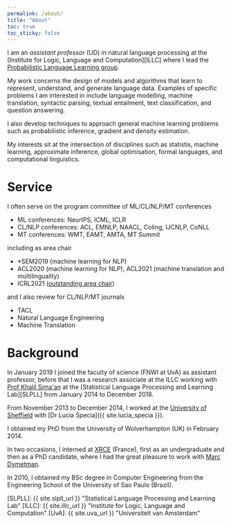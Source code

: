 ```yaml
---
permalink: /about/
title: "About"
toc: true
toc_sticky: false
---
```


I am an *assistant professor* (UD) in natural language processing at the [Institute for Logic, Language and Computation][ILLC] where I lead the [Probabilistic Language Learning group](https://probabll.github.io). 

My work concerns the design of models and algorithms that learn to represent, understand, and generate language data. Examples of specific problems I am interested in include language modelling, machine translation, syntactic parsing, textual entailment, text classification, and question answering. 

I also develop techniques to approach general machine learning problems such as probabilistic inference, gradient and density estimation. 

My interests sit at the intersection of disciplines such as statistis, machine learning, approximate inference, global optimisation, formal languages, and computational linguistics.

# Service

I often serve on the program committee of ML/CL/NLP/MT conferences

* ML conferences: NeurIPS, ICML, ICLR
* CL/NLP conferences: ACL, EMNLP, NAACL, Coling, IJCNLP, CoNLL
* MT conferences: WMT, EAMT, AMTA, MT Summit

including as area chair

* \*SEM2019 (machine learning for NLP) 
* ACL2020 (machine learning for NLP), ACL2021 (machine translation and multilinguality)
* ICRL2021 ([outstanding area chair](https://iclr.cc/Conferences/2021/ProgramCommittee))

and I also review for CL/NLP/MT journals

* TACL
* Natural Language Engineering
* Machine Translation


# Background


In January 2019 I joined the faculty of science (FNWI at UvA) as assistant professor, before that I was a research associate at the ILLC working
 with [Prof Khalil Sima'an](https://staff.fnwi.uva.nl/k.simaan/index.html) at the [Statistical Language Processing and Learning Lab][SLPLL] from January 2014 to December 2018.

From November 2013 to December 2014, I worked at the [University of Sheffield](http://www.sheffield.ac.uk/dcs) with [Dr Lucia Specia]({{ site.lucia_specia }}). 

I obtained my PhD from the University of Wolverhampton (UK) in February 2014.

In two occasions, I interned at [XRCE](http://www.xrce.xerox.com) (France), first as an undergraduate and then as a PhD candidate, where I had the great pleasure to work with [Marc Dymetman](http://www.xrce.xerox.com/About-XRCE/People/Marc-Dymetman).

In 2010, I obtained my BSc degree in Computer Engineering from the Engineering School of the University of Sao Paulo (Brazil).

[SLPLL]: {{ site.slpll_url }} "Statistical Language Processing and Learning Lab"
[ILLC]: {{ site.illc_url }} "Institute for Logic, Language and Computation"
[UvA]: {{ site.uva_url }} "Universiteit van Amsterdam"
